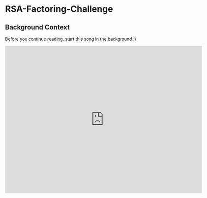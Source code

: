 # RSA-Factoring-Challenge

## Background Context

Before you continue reading, start this song in the background :)

<iframe
    width="640"
    height="480"
    src="https://www.youtube.com/embed/tGSUjuSBt1A"
    frameborder="0"
    allow="autoplay; encrypted-media"
    allowfullscreen
>
</iframe>
